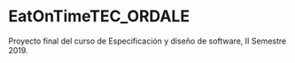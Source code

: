 # EatOnTimeTEC_ORDALE
Proyecto final del curso de Especificación y diseño de software, II Semestre 2019.
